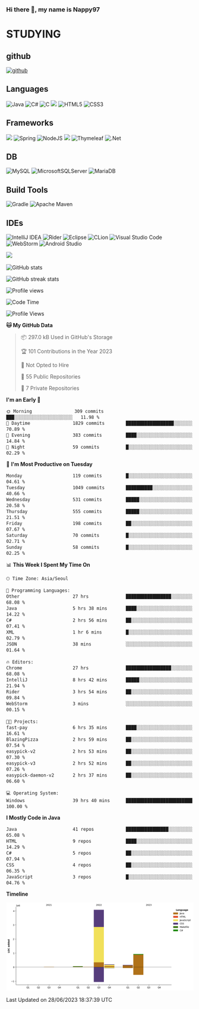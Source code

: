 ### Hi there 👋, my name is Nappy97

# STUDYING
## github
[<img src='https://cdn.jsdelivr.net/npm/simple-icons@3.0.1/icons/github.svg' alt='github' height='40'>](https://github.com/Nappy97)  

## Languages
![Java](https://img.shields.io/badge/java-%23ED8B00.svg?style=for-the-badge&logo=java&logoColor=white) ![C#](https://img.shields.io/badge/c%23-%23239120.svg?style=for-the-badge&logo=c-sharp&logoColor=white) ![C](https://img.shields.io/badge/c-%2300599C.svg?style=for-the-badge&logo=c&logoColor=white) <img src="https://img.shields.io/badge/javascript-F7DF1E?style=for-the-badge&logo=javascript&logoColor=black"> ![HTML5](https://img.shields.io/badge/html5-%23E34F26.svg?style=for-the-badge&logo=html5&logoColor=white) ![CSS3](https://img.shields.io/badge/css3-%231572B6.svg?style=for-the-badge&logo=css3&logoColor=white)

## Frameworks
<img src="https://img.shields.io/badge/bootstrap-7952B3?style=for-the-badge&logo=bootstrap&logoColor=white"> ![Spring](https://img.shields.io/badge/spring-%236DB33F.svg?style=for-the-badge&logo=spring&logoColor=white) ![NodeJS](https://img.shields.io/badge/node.js-6DA55F?style=for-the-badge&logo=node.js&logoColor=white) <img src="https://img.shields.io/badge/jQuery-0769AD?style=for-the-badge&logo=jquery&logoColor=white"> ![Thymeleaf](https://img.shields.io/badge/Thymeleaf-%23005C0F.svg?style=for-the-badge&logo=Thymeleaf&logoColor=white) ![.Net](https://img.shields.io/badge/.NET-5C2D91?style=for-the-badge&logo=.net&logoColor=white)

## DB
![MySQL](https://img.shields.io/badge/mysql-%2300f.svg?style=for-the-badge&logo=mysql&logoColor=white) ![MicrosoftSQLServer](https://img.shields.io/badge/Microsoft%20SQL%20Server-CC2927?style=for-the-badge&logo=microsoft%20sql%20server&logoColor=white) ![MariaDB](https://img.shields.io/badge/MariaDB-003545?style=for-the-badge&logo=mariadb&logoColor=white)

## Build Tools
![Gradle](https://img.shields.io/badge/Gradle-02303A.svg?style=for-the-badge&logo=Gradle&logoColor=white) ![Apache Maven](https://img.shields.io/badge/Apache%20Maven-C71A36?style=for-the-badge&logo=Apache%20Maven&logoColor=white)

## IDEs
![IntelliJ IDEA](https://img.shields.io/badge/IntelliJIDEA-000000.svg?style=for-the-badge&logo=intellij-idea&logoColor=white) ![Rider](https://img.shields.io/badge/Rider-000000.svg?style=for-the-badge&logo=Rider&logoColor=white&color=black&labelColor=crimson) ![Eclipse](https://img.shields.io/badge/Eclipse-FE7A16.svg?style=for-the-badge&logo=Eclipse&logoColor=white) ![CLion](https://img.shields.io/badge/CLion-black?style=for-the-badge&logo=clion&logoColor=white) ![Visual Studio Code](https://img.shields.io/badge/Visual%20Studio%20Code-0078d7.svg?style=for-the-badge&logo=visual-studio-code&logoColor=white) ![WebStorm](https://img.shields.io/badge/webstorm-143?style=for-the-badge&logo=webstorm&logoColor=white&color=black) ![Android Studio](https://img.shields.io/badge/Android%20Studio-3DDC84.svg?style=for-the-badge&logo=android-studio&logoColor=white)

<div>
  <img  src="https://github-readme-stats.vercel.app/api/top-langs/?username=Nappy97&langs_count=8&exclude_repo=Example-deep-learning-from-scratch&layout=compact&line_height=24&hide_border=true&title_color=d88e82&card_width=280">
<div>
  
![GitHub stats](https://github-readme-stats.vercel.app/api?username=Nappy97&show_icons=true)  

![GitHub streak stats](https://github-readme-streak-stats.herokuapp.com/?user=Nappy97)  

![Profile views](https://gpvc.arturio.dev/Nappy97)  

<!--START_SECTION:waka-->
![Code Time](http://img.shields.io/badge/Code%20Time-92%20hrs%2037%20mins-blue)

![Profile Views](http://img.shields.io/badge/Profile%20Views-7-blue)

**🐱 My GitHub Data** 

> 📦 297.0 kB Used in GitHub's Storage 
 > 
> 🏆 101 Contributions in the Year 2023
 > 
> 🚫 Not Opted to Hire
 > 
> 📜 55 Public Repositories 
 > 
> 🔑 7 Private Repositories 
 > 
**I'm an Early 🐤** 

```text
🌞 Morning                309 commits         ███░░░░░░░░░░░░░░░░░░░░░░   11.98 % 
🌆 Daytime                1829 commits        ██████████████████░░░░░░░   70.89 % 
🌃 Evening                383 commits         ████░░░░░░░░░░░░░░░░░░░░░   14.84 % 
🌙 Night                  59 commits          █░░░░░░░░░░░░░░░░░░░░░░░░   02.29 % 
```
📅 **I'm Most Productive on Tuesday** 

```text
Monday                   119 commits         █░░░░░░░░░░░░░░░░░░░░░░░░   04.61 % 
Tuesday                  1049 commits        ██████████░░░░░░░░░░░░░░░   40.66 % 
Wednesday                531 commits         █████░░░░░░░░░░░░░░░░░░░░   20.58 % 
Thursday                 555 commits         █████░░░░░░░░░░░░░░░░░░░░   21.51 % 
Friday                   198 commits         ██░░░░░░░░░░░░░░░░░░░░░░░   07.67 % 
Saturday                 70 commits          █░░░░░░░░░░░░░░░░░░░░░░░░   02.71 % 
Sunday                   58 commits          █░░░░░░░░░░░░░░░░░░░░░░░░   02.25 % 
```


📊 **This Week I Spent My Time On** 

```text
🕑︎ Time Zone: Asia/Seoul

💬 Programming Languages: 
Other                    27 hrs              █████████████████░░░░░░░░   68.08 % 
Java                     5 hrs 38 mins       ████░░░░░░░░░░░░░░░░░░░░░   14.22 % 
C#                       2 hrs 56 mins       ██░░░░░░░░░░░░░░░░░░░░░░░   07.41 % 
XML                      1 hr 6 mins         █░░░░░░░░░░░░░░░░░░░░░░░░   02.79 % 
JSON                     38 mins             ░░░░░░░░░░░░░░░░░░░░░░░░░   01.64 % 

🔥 Editors: 
Chrome                   27 hrs              █████████████████░░░░░░░░   68.08 % 
IntelliJ                 8 hrs 42 mins       █████░░░░░░░░░░░░░░░░░░░░   21.94 % 
Rider                    3 hrs 54 mins       ██░░░░░░░░░░░░░░░░░░░░░░░   09.84 % 
WebStorm                 3 mins              ░░░░░░░░░░░░░░░░░░░░░░░░░   00.15 % 

🐱‍💻 Projects: 
fast-pay                 6 hrs 35 mins       ████░░░░░░░░░░░░░░░░░░░░░   16.61 % 
BlazingPizza             2 hrs 59 mins       ██░░░░░░░░░░░░░░░░░░░░░░░   07.54 % 
easypick-v2              2 hrs 53 mins       ██░░░░░░░░░░░░░░░░░░░░░░░   07.30 % 
easypick-v3              2 hrs 52 mins       ██░░░░░░░░░░░░░░░░░░░░░░░   07.26 % 
easypick-daemon-v2       2 hrs 37 mins       ██░░░░░░░░░░░░░░░░░░░░░░░   06.60 % 

💻 Operating System: 
Windows                  39 hrs 40 mins      █████████████████████████   100.00 % 
```

**I Mostly Code in Java** 

```text
Java                     41 repos            ████████████████░░░░░░░░░   65.08 % 
HTML                     9 repos             ████░░░░░░░░░░░░░░░░░░░░░   14.29 % 
C#                       5 repos             ██░░░░░░░░░░░░░░░░░░░░░░░   07.94 % 
CSS                      4 repos             ██░░░░░░░░░░░░░░░░░░░░░░░   06.35 % 
JavaScript               3 repos             █░░░░░░░░░░░░░░░░░░░░░░░░   04.76 % 
```



**Timeline**

![Lines of Code chart](https://raw.githubusercontent.com/Nappy97/Nappy97/main/assets/bar_graph.png)


 Last Updated on 28/06/2023 18:37:39 UTC
<!--END_SECTION:waka-->

